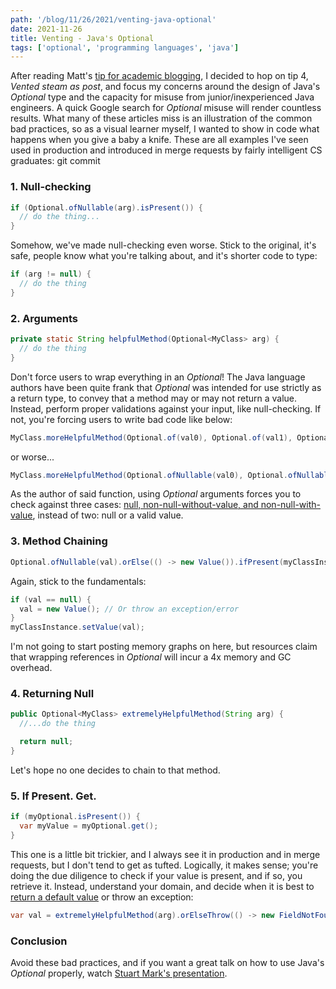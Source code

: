 ```yaml
---
path: '/blog/11/26/2021/venting-java-optional'
date: 2021-11-26
title: Venting - Java's Optional
tags: ['optional', 'programming languages', 'java']
---
```


After reading Matt's [tip for academic blogging](https://matt.might.net/articles/how-to-blog-as-an-academic/), I decided to hop on tip 4, _Vented steam as post_, and focus my concerns around the design of Java's _Optional_ type and the capacity for misuse from junior/inexperienced Java engineers. A quick Google search for _Optional_ misuse will render countless results. What many of these articles miss is an illustration of the common bad practices, so as a visual learner myself, I wanted to show in code what happens when you give a baby a knife. These are all examples I've seen used in production and introduced in merge requests by fairly intelligent CS graduates:
git commit

### 1. Null-checking

```java
if (Optional.ofNullable(arg).isPresent()) {
  // do the thing...
}
```

Somehow, we've made null-checking even worse. Stick to the original, it's safe, people know what you're talking about, and it's shorter code to type:

```java
if (arg != null) {
  // do the thing
}
```

### 2. Arguments

```java
private static String helpfulMethod(Optional<MyClass> arg) {
  // do the thing
}
```

Don't force users to wrap everything in an _Optional_! The Java language authors have been quite frank that _Optional_ was intended for use strictly as a return type, to convey that a method may or may not return a value. Instead, perform proper validations against your input, like null-checking. If not, you're forcing users to write bad code like below:

```java
MyClass.moreHelpfulMethod(Optional.of(val0), Optional.of(val1), Optional.of(val2));
```

or worse...

```java
MyClass.moreHelpfulMethod(Optional.ofNullable(val0), Optional.ofNullable(val1), Optional.ofNullable(val2));
```

As the author of said function, using _Optional_ arguments forces you to check against three cases: [null, non-null-without-value, and non-null-with-value](https://rules.sonarsource.com/java/RSPEC-3553), instead of two: null or a valid value.

### 3. Method Chaining

```java
Optional.ofNullable(val).orElse(() -> new Value()).ifPresent(myClassInstance::setValue);
```

Again, stick to the fundamentals:

```java
if (val == null) {
  val = new Value(); // Or throw an exception/error
}
myClassInstance.setValue(val);
```

I'm not going to start posting memory graphs on here, but resources claim that wrapping references in _Optional_ will incur a 4x memory and GC overhead.

### 4. Returning Null

```java
public Optional<MyClass> extremelyHelpfulMethod(String arg) {
  //...do the thing

  return null;
}
```

Let's hope no one decides to chain to that method.

### 5. If Present. Get.

```java
if (myOptional.isPresent()) {
  var myValue = myOptional.get();
}
```

This one is a little bit trickier, and I always see it in production and in merge requests, but I don't tend to get as tufted. Logically, it makes sense; you're doing the due diligence to check if your value is present, and if so, you retrieve it. Instead, understand your domain, and decide when it is best to [return a default value](https://www.youtube.com/watch?v=29MAL8pJImQ) or throw an exception:

```java
var val = extremelyHelpfulMethod(arg).orElseThrow(() -> new FieldNotFound());
```

### Conclusion

Avoid these bad practices, and if you want a great talk on how to use Java's _Optional_ properly, watch [Stuart Mark's presentation](https://www.youtube.com/watch?v=Ej0sss6cq14).

